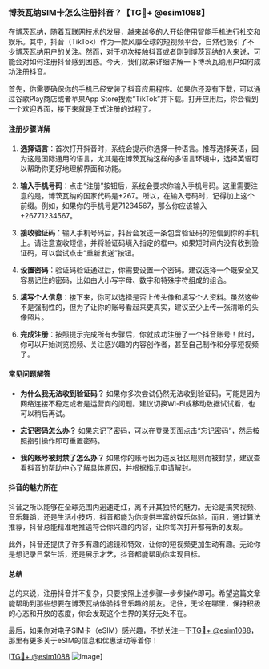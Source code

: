 ### 博茨瓦纳SIM卡怎么注册抖音？【TG💪+ @esim1088】

在博茨瓦纳，随着互联网技术的发展，越来越多的人开始使用智能手机进行社交和娱乐。其中，抖音（TikTok）作为一款风靡全球的短视频平台，自然也吸引了不少博茨瓦纳用户的关注。然而，对于初次接触抖音或者刚到博茨瓦纳的人来说，可能会对如何注册抖音感到困惑。今天，我们就来详细讲解一下博茨瓦纳用户如何成功注册抖音。

首先，你需要确保你的手机已经安装了抖音应用程序。如果你还没有下载，可以通过谷歌Play商店或者苹果App Store搜索“TikTok”并下载。打开应用后，你会看到一个欢迎界面，接下来就是正式注册的过程了。

#### 注册步骤详解

1. **选择语言**：首次打开抖音时，系统会提示你选择一种语言。推荐选择英语，因为这是国际通用的语言，尤其是在博茨瓦纳这样的多语言环境中，选择英语可以帮助你更好地理解界面和功能。

2. **输入手机号码**：点击“注册”按钮后，系统会要求你输入手机号码。这里需要注意的是，博茨瓦纳的国家代码是+267。所以，在输入号码时，记得加上这个前缀。例如，如果你的手机号是71234567，那么你应该输入+26771234567。

3. **接收验证码**：输入手机号码后，抖音会发送一条包含验证码的短信到你的手机上。请注意查收短信，并将验证码填入指定的框中。如果短时间内没有收到验证码，可以尝试点击“重新发送”按钮。

4. **设置密码**：验证码验证通过后，你需要设置一个密码。建议选择一个既安全又容易记住的密码，比如由大小写字母、数字和特殊字符组成的组合。

5. **填写个人信息**：接下来，你可以选择是否上传头像和填写个人资料。虽然这些不是强制性的，但为了让你的账号看起来更真实，建议至少上传一张清晰的头像照片。

6. **完成注册**：按照提示完成所有步骤后，你就成功注册了一个抖音账号！此时，你可以开始浏览视频、关注感兴趣的内容创作者，甚至自己制作和分享短视频了。

#### 常见问题解答

- **为什么我无法收到验证码？**
  如果你多次尝试仍然无法收到验证码，可能是因为网络连接不稳定或者是运营商的问题。建议切换Wi-Fi或移动数据试试看，也可以稍后再试。

- **忘记密码怎么办？**
  如果忘记了密码，可以在登录页面点击“忘记密码”，然后按照指引操作即可重置密码。

- **我的账号被封禁了怎么办？**
  如果你的账号因为违反社区规则而被封禁，建议查看抖音的帮助中心了解具体原因，并根据指示申请解封。

#### 抖音的魅力所在

抖音之所以能够在全球范围内迅速走红，离不开其独特的魅力。无论是搞笑视频、音乐舞蹈，还是生活小技巧，抖音都能为你提供丰富的娱乐体验。而且，通过算法推荐，抖音总能精准地推送符合你兴趣的内容，让你每次打开都有新的发现。

此外，抖音还提供了许多有趣的滤镜和特效，让你的短视频更加生动有趣。无论你是想记录日常生活，还是展示才艺，抖音都能帮助你实现目标。

#### 总结

总的来说，注册抖音并不复杂，只要按照上述步骤一步步操作即可。希望这篇文章能帮助到那些想要在博茨瓦纳体验抖音乐趣的朋友。记住，无论在哪里，保持积极的心态和开放的态度，你会发现这个世界的美好无处不在。

最后，如果你对电子SIM卡（eSIM）感兴趣，不妨关注一下[TG💪+ @esim1088](https://t.me/s/esim1088)，那里有更多关于eSIM的信息和优惠活动等着你！

[[TG💪+ @esim1088](https://t.me/s/esim1088) ![Image](https://i.postimg.cc/4NQfJmqS/Snipaste-2025-05-13-00-14-12.png)]